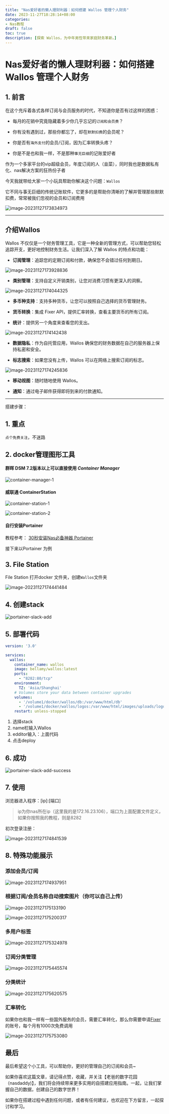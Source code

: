 ```yaml
---
title: "Nas爱好者的懒人理财利器：如何搭建 Wallos 管理个人财务"
date: 2023-11-27T18:28:14+08:00
categories:
- Nas教程
draft: false
toc: true
description: [探索 Wallos，为中年男性带来家庭财务革新。]
---
```


# Nas爱好者的懒人理财利器：如何搭建 Wallos 管理个人财务

## 1. 前言

在这个充斥着各式各样订阅与会员服务的时代，不知道你是否有过这样的困惑：

- 每月的花销中究竟隐藏着多少你几乎忘记的`订阅和会员费`？

- 你有没有遇到过，那些你都忘了，却在`默默扣费`的会员呢？

- 你是否有`海外支付`的会员/订阅，因为汇率转换头疼？

- 你是不是也和我一样，不是那种`事无巨细`的记账爱好者

  

作为一个多家平台的vip超级会员，年度订阅的人（韭菜），同时我也是数据私有化、nas解决方案的狂热份子者

今天我就带给大家一个小玩具帮助你解决这个问题：`Wallos`

它不同与事无巨细的传统记账软件，它更多的是帮助你清晰的了解并管理那些默默扣费，常常被我们忽视的会员和订阅费用

![image-20231127173834973](image-20231127173834973.png)





---

## 介绍Wallos

Wallos 不仅仅是一个财务管理工具，它是一种全新的管理方式，可以帮助您轻松追踪开支，更好地控制财务生活。让我们深入了解 Wallos 的特点和功能：

- **订阅管理**：追踪您的定期订阅和付款，确保您不会错过任何到期日。

![image-20231127173928836](image-20231127173928836.png)

- **类别管理**：支持自定义开销类别，让您对消费习惯有更深入的洞察。

![image-20231127174044325](image-20231127174044325.png)

- **多币种支持**：支持多种货币，让您可以按照自己选择的货币管理财务。

- **货币转换**：集成 Fixer API，提供汇率转换，查看主要货币的所有订阅。

- **统计**：提供另一个角度来查看您的支出。

![image-20231127174142438](image-20231127174142438.png)

- **数据隐私**：作为自托管应用，Wallos 确保您的财务数据在自己的服务器上保持私密和安全。

- **标志搜索**：如果您没有上传，Wallos 可以在网络上搜索订阅的标志。

![image-20231127174245836](image-20231127174245836.png)

- **移动视图**：随时随地使用 Wallos。

- **通知**：通过电子邮件获得即将到来的付款通知。

---

搭建步骤：

## 1. 重点

`点个免费关注`，不迷路

## 2. docker管理图形工具

#### 群晖 DSM 7.2版本以上可以直接使用 *Container Manager*

![container-manager-1](images\container-manager-1.png)

#### 威联通 ContainerStation 

![container-station-1](images\container-station-1.png)

![container-station-2](images\container-station-2.png)



#### 自行安装Portainer

教程参考：
[30秒安装Nas必备神器 Portainer](/how-to-install-portainer-in-nas/)



接下来以Portainer 为例

##  3. File Station

File Station 打开docker 文件夹，创建`Wallos`文件夹



![image-20231127174441484](image-20231127174441484.png)

## 4. 创建stack

![portainer-slack-add](images/portainer-slack-add.png)

## 5.  部署代码

```yaml
version: '3.0'

services:
  wallos:
    container_name: wallos
    image: bellamy/wallos:latest
    ports:
      - "8282:80/tcp"
    environment:
      TZ: 'Asia/Shanghai'
    # Volumes store your data between container upgrades
    volumes:
      - '/volume1/docker/wallos/db:/var/www/html/db'
      - '/volume1/docker/wallos/logos:/var/www/html/images/uploads/logos'
    restart: unless-stopped
```

1. 选择stack
2. name栏输入Wallos
3. edditor输入：上面代码
4. 点击deploy

## 6. 成功

![portainer-slack-add-success](images/portainer-slack-add-success.png)



## 7. 使用

浏览器进入程序：[ip]:[端口]

> ip为你nas所在ip（这里我的是172.16.23.106），端口为上面配置文件定义，如果你按照我的教程，则是8282

初次登录注册：

![image-20231127174841539](image-20231127174841539.png)

## 8. 特殊功能展示

### 添加会员/订阅

![image-20231127174937951](image-20231127174937951.png)

### 根据订阅/会员名称自动搜索图片（你可以自己上传）

![image-20231127175133190](image-20231127175133190.png)

![image-20231127175200317](image-20231127175200317.png)

### 多用户标签

![image-20231127175324978](image-20231127175324978.png)

### 订阅分类管理

![image-20231127175445574](image-20231127175445574.png)



### 分类统计

![image-20231127175620575](image-20231127175620575.png)



### 汇率转化

如果你也和我一样有一些国外服务的会员，需要汇率转化，那么你需要申请[Fixer](https://fixer.io/#pricing_plan)的账号，每个月有1000次免费调用

![image-20231127175753080](image-20231127175753080.png)



## 最后

最后希望这个小工具，可以帮助你，更好的管理自己的订阅和会员~



如果你喜欢这篇文章，请记得点赞，收藏，并关注【老爸的数字花园（nasdaddy)】，我们将会持续带来更多实用的自搭建应用指南。一起，让我们掌握自己的数据，创建自己的数字世界！

如果你在搭建过程中遇到任何问题，或者有任何建议，也欢迎在下方留言，一起探讨和学习。